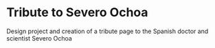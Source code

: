 # Tribute to Severo Ochoa

Design project and creation of a tribute page to the Spanish doctor and scientist Severo Ochoa
